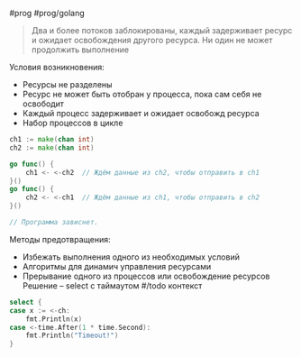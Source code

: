 #prog #prog/golang  

> Два и более потоков заблокированы, каждый задерживает ресурс и ожидает освобождения другого ресурса. Ни один не может продолжить выполнение

Условия возникновения:
- Ресурсы не разделены
- Ресурс не может быть отобран у процесса, пока сам себя не освободит
- Каждый процесс задерживает и ожидает освобожд ресурса
- Набор процессов в цикле
```go
ch1 := make(chan int)
ch2 := make(chan int)

go func() {
    ch1 <- <-ch2  // Ждём данные из ch2, чтобы отправить в ch1
}()
go func() {
    ch2 <- <-ch1  // Ждём данные из ch1, чтобы отправить в ch2
}()

// Программа зависнет.
```

Методы предотвращения:
- Избежать выполнения одного из необходимых условий
- Алгоритмы для динамич управления ресурсами
- Прерывание одного из процессов или освобождение ресурсов
Решение – select с таймаутом #/todo контекст
```go
select {
case x := <-ch:
    fmt.Println(x)
case <-time.After(1 * time.Second):
    fmt.Println("Timeout!")
}
```